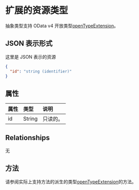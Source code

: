 # <a name="extension-resource-type"></a>扩展的资源类型

抽象类型支持 OData v4 开放类型[openTypeExtension](openTypeExtension.md)。

## <a name="json-representation"></a>JSON 表示形式

这里是 JSON 表示的资源

<!-- {
  "blockType": "resource",
  "optionalProperties": [

  ],
  "@odata.type": "microsoft.graph.extension"
}-->

```json
{
  "id": "string (identifier)"
}

```
## <a name="properties"></a>属性
| 属性     | 类型   |说明|
|:---------------|:--------|:----------|
|id|String| 只读的。|

## <a name="relationships"></a>Relationships
无


## <a name="methods"></a>方法

请参阅实际上支持方法的派生的类型[openTypeExtension](openTypeExtension.md)的方法。


<!-- uuid: 8fcb5dbc-d5aa-4681-8e31-b001d5168d79
2015-10-25 14:57:30 UTC -->
<!-- {
  "type": "#page.annotation",
  "description": "extension resource",
  "keywords": "",
  "section": "documentation",
  "tocPath": ""
}-->